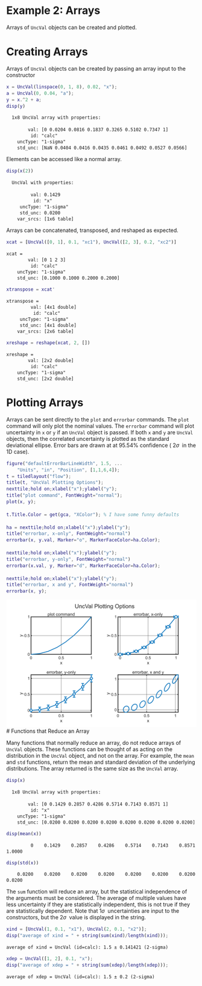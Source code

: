 
# Example 2: Arrays

Arrays of `UncVal` objects can be created and plotted.

# Creating Arrays

Arrays of `UncVal` objects can be created by passing an array input to the constructor

```matlab
x = UncVal(linspace(0, 1, 8), 0.02, "x");
a = UncVal(0, 0.04, "a");
y = x.^2 + a;
disp(y)
```

```matlabTextOutput
  1x8 UncVal array with properties:

        val: [0 0.0204 0.0816 0.1837 0.3265 0.5102 0.7347 1]
         id: "calc"
    uncType: "1-sigma"
    std_unc: [NaN 0.0404 0.0416 0.0435 0.0461 0.0492 0.0527 0.0566]
```

Elements can be accessed like a normal array.

```matlab
disp(x(2))
```

```matlabTextOutput
  UncVal with properties:

         val: 0.1429
          id: "x"
     uncType: "1-sigma"
     std_unc: 0.0200
    var_srcs: [1x6 table]
```

Arrays can be concatenated, transposed, and reshaped as expected.

```matlab
xcat = [UncVal([0, 1], 0.1, "xc1"), UncVal([2, 3], 0.2, "xc2")]
```

```matlabTextOutput
xcat = 
        val: [0 1 2 3]
         id: "calc"
    uncType: "1-sigma"
    std_unc: [0.1000 0.1000 0.2000 0.2000]

```

```matlab
xtranspose = xcat'
```

```matlabTextOutput
xtranspose = 
         val: [4x1 double]
          id: "calc"
     uncType: "1-sigma"
     std_unc: [4x1 double]
    var_srcs: [2x6 table]

```

```matlab
xreshape = reshape(xcat, 2, [])
```

```matlabTextOutput
xreshape = 
        val: [2x2 double]
         id: "calc"
    uncType: "1-sigma"
    std_unc: [2x2 double]

```
# Plotting Arrays

Arrays can be sent directly to the `plot` and `errorbar` commands.  The `plot` command will only plot the nominal values.  The `errorbar` command will plot uncertainty in `x` or `y` if an `UncVal` object is passed.  If both `x` and `y` are `UncVal` objects, then the correlated uncertainty is plotted as the standard deviational ellipse.  Error bars are drawn at at 95.54% confidence ( $2\sigma \;$ in the 1D case).

```matlab
figure("defaultErrorBarLineWidth", 1.5, ...
    "Units", "in", "Position", [1,1,6,4]);
t = tiledlayout("flow");
title(t, "UncVal Plotting Options");
nexttile;hold on;xlabel("x");ylabel("y");
title("plot command", FontWeight="normal");
plot(x, y);

t.Title.Color = get(gca, "XColor"); % I have some funny defaults

ha = nexttile;hold on;xlabel("x");ylabel("y");
title("errorbar, x-only", FontWeight="normal")
errorbar(x, y.val, Marker="o", MarkerFaceColor=ha.Color);

nexttile;hold on;xlabel("x");ylabel("y");
title("errorbar, y-only", FontWeight="normal")
errorbar(x.val, y, Marker="d", MarkerFaceColor=ha.Color);

nexttile;hold on;xlabel("x");ylabel("y");
title("errorbar, x and y", FontWeight="normal")
errorbar(x, y);
```

<picture>
  <source media="(prefers-color-scheme: dark)" srcset="example2_arrays_media/dark/figure_0.png">
   <source media="(prefers-color-scheme: light)" srcset="example2_arrays_media/light/figure_0.png">
   <img alt="figure_0.png" src="example2_arrays_media/light/figure_0.png"></picture>
# Functions that Reduce an Array

Many functions that normally reduce an array, do not reduce arrays of `UncVal` objects.  These functions can be thought of as acting on the distribution in the `UncVal` object, and not on the array.  For example, the `mean` and `std` functions, return the mean and standard deviation of the underlying distributions.  The array returned is the same size as the `UncVal` array.

```matlab
disp(x)
```

```matlabTextOutput
  1x8 UncVal array with properties:

        val: [0 0.1429 0.2857 0.4286 0.5714 0.7143 0.8571 1]
         id: "x"
    uncType: "1-sigma"
    std_unc: [0.0200 0.0200 0.0200 0.0200 0.0200 0.0200 0.0200 0.0200]
```

```matlab
disp(mean(x))
```

```matlabTextOutput
         0    0.1429    0.2857    0.4286    0.5714    0.7143    0.8571    1.0000
```

```matlab
disp(std(x))
```

```matlabTextOutput
    0.0200    0.0200    0.0200    0.0200    0.0200    0.0200    0.0200    0.0200
```

The `sum` function will reduce an array, but the statistical independence of the arguments must be considered.  The average of multiple values have less uncertainty if they are statistically independent, this is not true if they are statistically dependent.  Note that $1\sigma \;$ uncertainties are input to the constructors, but the $2\sigma \;$ value is displayed in the string.

```matlab
xind = [UncVal(1, 0.1, "x1"), UncVal(2, 0.1, "x2")];
disp("average of xind = " + string(sum(xind)/length(xind)));
```

```matlabTextOutput
average of xind = UncVal (id=calc): 1.5 ± 0.141421 (2-sigma)
```

```matlab
xdep = UncVal([1, 2], 0.1, "x");
disp("average of xdep = " + string(sum(xdep)/length(xdep)));
```

```matlabTextOutput
average of xdep = UncVal (id=calc): 1.5 ± 0.2 (2-sigma)
```
